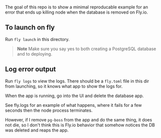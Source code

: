 The goal of this repo is to show a minimal reproducable example for an error that ends up killing node when the database is removed on Fly.io.

## To launch on fly
Run `fly launch` in this directory.

> **Note**
> Make sure you say yes to both creating a PostgreSQL database and to deploying.

## Log error output
Run `fly logs` to view the logs. There should be a `fly.toml` file in this dir from launching, so it knows what app to show the logs for.

When the app is running, go into the UI and delete the database app.

See fly.logs for an example of what happens, where it fails for a few seconds then the node process terminates.

However, if I remove `pg-boss` from the app and do the same thing, it does not die, so I don't think this is Fly.io behavior that somehow notices the DB was deleted and reaps the app.
